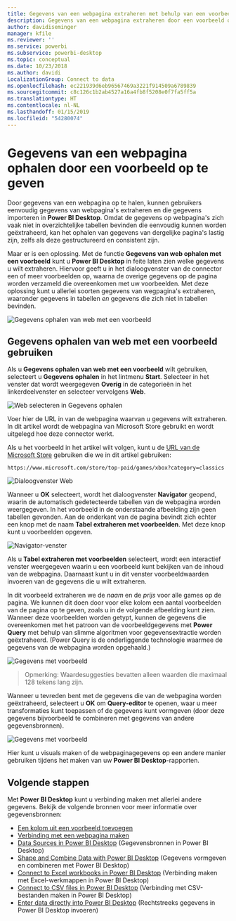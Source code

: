 ```yaml
---
title: Gegevens van een webpagina extraheren met behulp van een voorbeeld in Power BI Desktop
description: Gegevens van een webpagina extraheren door een voorbeeld op te geven van de gegevens die u wilt opvragen
author: davidiseminger
manager: kfile
ms.reviewer: ''
ms.service: powerbi
ms.subservice: powerbi-desktop
ms.topic: conceptual
ms.date: 10/23/2018
ms.author: davidi
LocalizationGroup: Connect to data
ms.openlocfilehash: ec221939d6eb96567469a3221f914509a6789839
ms.sourcegitcommit: c8c126c1b2ab4527a16a4fb8f5208e0f7fa5ff5a
ms.translationtype: HT
ms.contentlocale: nl-NL
ms.lasthandoff: 01/15/2019
ms.locfileid: "54280074"
---
```

# <a name="get-data-from-a-web-page-by-providing-an-example"></a>Gegevens van een webpagina ophalen door een voorbeeld op te geven

Door gegevens van een webpagina op te halen, kunnen gebruikers eenvoudig gegevens van webpagina's extraheren en die gegevens importeren in **Power BI Desktop**. Omdat de gegevens op webpagina's zich vaak niet in overzichtelijke tabellen bevinden die eenvoudig kunnen worden geëxtraheerd, kan het ophalen van gegevens van dergelijke pagina's lastig zijn, zelfs als deze gestructureerd en consistent zijn. 

Maar er is een oplossing. Met de functie **Gegevens van web ophalen met een voorbeeld** kunt u **Power BI Desktop** in feite laten zien welke gegevens u wilt extraheren. Hiervoor geeft u in het dialoogvenster van de connector een of meer voorbeelden op, waarna de overige gegevens op de pagina worden verzameld die overeenkomen met uw voorbeelden. Met deze oplossing kunt u allerlei soorten gegevens van wegpagina's extraheren, waaronder gegevens in tabellen *en* gegevens die zich niet in tabellen bevinden. 

![Gegevens ophalen van web met een voorbeeld](media/desktop-connect-to-web-by-example/web-by-example_01.png)



## <a name="using-get-data-from-web-by-example"></a>Gegevens ophalen van web met een voorbeeld gebruiken

Als u **Gegevens ophalen van web met een voorbeeld** wilt gebruiken, selecteert u **Gegevens ophalen** in het lintmenu **Start**. Selecteer in het venster dat wordt weergegeven **Overig** in de categorieën in het linkerdeelvenster en selecteer vervolgens **Web**.

![Web selecteren in Gegevens ophalen](media/desktop-connect-to-web-by-example/web-by-example_03.png)

Voer hier de URL in van de webpagina waarvan u gegevens wilt extraheren. In dit artikel wordt de webpagina van Microsoft Store gebruikt en wordt uitgelegd hoe deze connector werkt. 

Als u het voorbeeld in het artikel wilt volgen, kunt u de [URL van de Microsoft Store](https://www.microsoft.com/store/top-paid/games/xbox?category=classics) gebruiken die we in dit artikel gebruiken:

    https://www.microsoft.com/store/top-paid/games/xbox?category=classics

![Dialoogvenster Web](media/desktop-connect-to-web-by-example/web-by-example_04.png)

Wanneer u **OK** selecteert, wordt het dialoogvenster **Navigator** geopend, waarin de automatisch gedetecteerde tabellen van de webpagina worden weergegeven. In het voorbeeld in de onderstaande afbeelding zijn geen tabellen gevonden. Aan de onderkant van de pagina bevindt zich echter een knop met de naam **Tabel extraheren met voorbeelden**. Met deze knop kunt u voorbeelden opgeven.


![Navigator-venster](media/desktop-connect-to-web-by-example/web-by-example_05.png)

Als u **Tabel extraheren met voorbeelden** selecteert, wordt een interactief venster weergegeven waarin u een voorbeeld kunt bekijken van de inhoud van de webpagina. Daarnaast kunt u in dit venster voorbeeldwaarden invoeren van de gegevens die u wilt extraheren. 

In dit voorbeeld extraheren we de *naam* en de *prijs* voor alle games op de pagina. We kunnen dit doen door voor elke kolom een aantal voorbeelden van de pagina op te geven, zoals u in de volgende afbeelding kunt zien. Wanneer deze voorbeelden worden getypt, kunnen de gegevens die overeenkomen met het patroon van de voorbeeldgegevens met **Power Query** met behulp van slimme algoritmen voor gegevensextractie worden geëxtraheerd. (Power Query is de onderliggende technologie waarmee de gegevens van de webpagina worden opgehaald.)

![Gegevens met voorbeeld](media/desktop-connect-to-web-by-example/web-by-example_06.png)

> Opmerking: Waardesuggesties bevatten alleen waarden die maximaal 128 tekens lang zijn.

Wanneer u tevreden bent met de gegevens die van de webpagina worden geëxtraheerd, selecteert u **OK** om **Query-editor** te openen, waar u meer transformaties kunt toepassen of de gegevens kunt vormgeven (door deze gegevens bijvoorbeeld te combineren met gegevens van andere gegevensbronnen).

![Gegevens met voorbeeld](media/desktop-connect-to-web-by-example/web-by-example_07.png)

Hier kunt u visuals maken of de webpaginagegevens op een andere manier gebruiken tijdens het maken van uw **Power BI Desktop**-rapporten.


## <a name="next-steps"></a>Volgende stappen
Met **Power BI Desktop** kunt u verbinding maken met allerlei andere gegevens. Bekijk de volgende bronnen voor meer informatie over gegevensbronnen:

* [Een kolom uit een voorbeeld toevoegen](desktop-add-column-from-example.md)
* [Verbinding met een webpagina maken](desktop-connect-to-web.md)
* [Data Sources in Power BI Desktop](desktop-data-sources.md) (Gegevensbronnen in Power BI Desktop)
* [Shape and Combine Data with Power BI Desktop](desktop-shape-and-combine-data.md) (Gegevens vormgeven en combineren met Power BI Desktop)
* [Connect to Excel workbooks in Power BI Desktop](desktop-connect-excel.md) (Verbinding maken met Excel-werkmappen in Power BI Desktop)   
* [Connect to CSV files in Power BI Desktop](desktop-connect-csv.md) (Verbinding met CSV-bestanden maken in Power BI Desktop)   
* [Enter data directly into Power BI Desktop](desktop-enter-data-directly-into-desktop.md) (Rechtstreeks gegevens in Power BI Desktop invoeren)   

